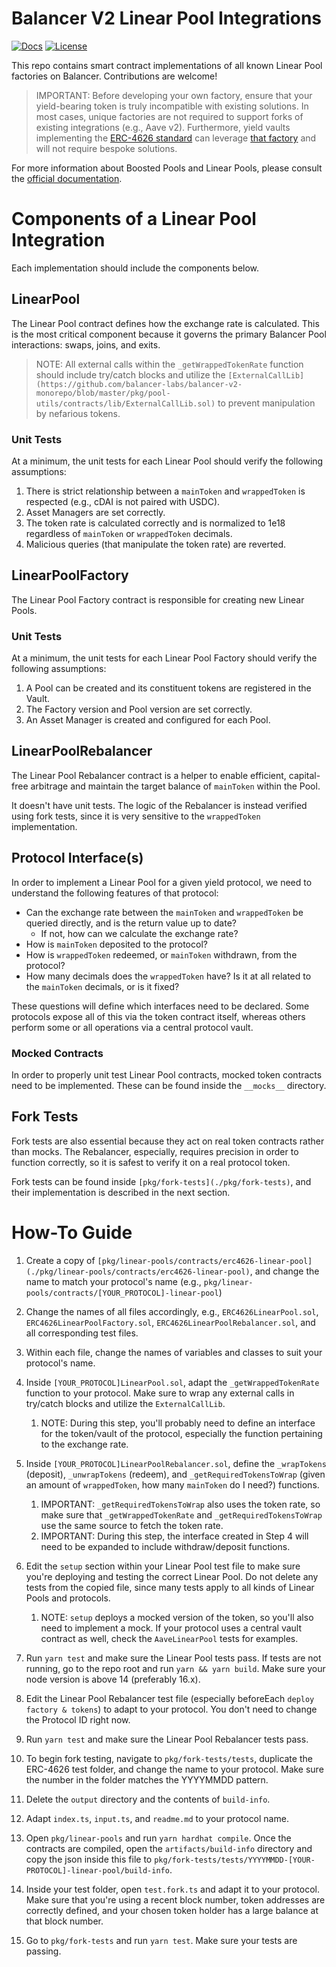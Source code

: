 # Balancer V2 Linear Pool Integrations

[![Docs](https://img.shields.io/badge/docs-%F0%9F%93%84-blue)](https://docs.balancer.fi/guides/boosted-pool-creators/new-protocol.html)
[![License](https://img.shields.io/badge/License-GPLv3-green.svg)](https://www.gnu.org/licenses/gpl-3.0)

This repo contains smart contract implementations of all known Linear Pool factories on Balancer. Contributions are welcome!

> IMPORTANT: Before developing your own factory, ensure that your yield-bearing token is truly incompatible with existing solutions. In most cases, unique factories are not required to support forks of existing integrations (e.g., Aave v2). Furthermore, yield vaults implementing the [ERC-4626 standard](https://ethereum.org/en/developers/docs/standards/tokens/erc-4626/) can leverage [that factory](./pkg/linear-pools/contracts/erc4626-linear-pool) and will not require bespoke solutions.

For more information about Boosted Pools and Linear Pools, please consult the [official documentation](https://docs.balancer.fi/concepts/pools/boosted.html).

# Components of a Linear Pool Integration

Each implementation should include the components below.

## LinearPool

The Linear Pool contract defines how the exchange rate is calculated. This is the most critical component because it governs the primary Balancer Pool interactions: swaps, joins, and exits.

> NOTE: All external calls within the `_getWrappedTokenRate` function should include try/catch blocks and utilize the `[ExternalCallLib](https://github.com/balancer-labs/balancer-v2-monorepo/blob/master/pkg/pool-utils/contracts/lib/ExternalCallLib.sol)` to prevent manipulation by nefarious tokens.

### Unit Tests

At a minimum, the unit tests for each Linear Pool should verify the following assumptions:

1. There is strict relationship between a `mainToken` and `wrappedToken` is respected (e.g., cDAI is not paired with USDC).
2. Asset Managers are set correctly.
3. The token rate is calculated correctly and is normalized to 1e18 regardless of `mainToken` or `wrappedToken` decimals.
4. Malicious queries (that manipulate the token rate) are reverted.

## LinearPoolFactory

The Linear Pool Factory contract is responsible for creating new Linear Pools.

### Unit Tests

At a minimum, the unit tests for each Linear Pool Factory should verify the following assumptions:

1. A Pool can be created and its constituent tokens are registered in the Vault.
2. The Factory version and Pool version are set correctly.
3. An Asset Manager is created and configured for each Pool.

## LinearPoolRebalancer

The Linear Pool Rebalancer contract is a helper to enable efficient, capital-free arbitrage and maintain the target balance of `mainToken` within the Pool.

It doesn't have unit tests. The logic of the Rebalancer is instead verified using fork tests, since it is very sensitive to the `wrappedToken` implementation.

## Protocol Interface(s)

In order to implement a Linear Pool for a given yield protocol, we need to understand the following features of that protocol:

* Can the exchange rate between the `mainToken` and `wrappedToken` be queried directly, and is the return value up to date?
  * If not, how can we calculate the exchange rate?
* How is `mainToken` deposited to the protocol?
* How is `wrappedToken` redeemed, or `mainToken` withdrawn, from the protocol?
* How many decimals does the `wrappedToken` have? Is it at all related to the `mainToken` decimals, or is it fixed?

These questions will define which interfaces need to be declared. Some protocols expose all of this via the token contract itself, whereas others perform some or all operations via a central protocol vault.

### Mocked Contracts

In order to properly unit test Linear Pool contracts, mocked token contracts need to be implemented. These can be found inside the `__mocks__` directory.

## Fork Tests

Fork tests are also essential because they act on real token contracts rather than mocks. The Rebalancer, especially, requires precision in order to function correctly, so it is safest to verify it on a real protocol token.

Fork tests can be found inside `[pkg/fork-tests](./pkg/fork-tests)`, and their implementation is described in the next section.

# How-To Guide

1. Create a copy of `[pkg/linear-pools/contracts/erc4626-linear-pool](./pkg/linear-pools/contracts/erc4626-linear-pool)`, and change the name to match your protocol's name (e.g., `pkg/linear-pools/contracts/[YOUR_PROTOCOL]-linear-pool`)
2. Change the names of all files accordingly, e.g., `ERC4626LinearPool.sol`, `ERC4626LinearPoolFactory.sol`, `ERC4626LinearPoolRebalancer.sol`, and all corresponding test files.
3. Within each file, change the names of variables and classes to suit your protocol's name.
4. Inside `[YOUR_PROTOCOL]LinearPool.sol`, adapt the `_getWrappedTokenRate` function to your protocol. Make sure to wrap any external calls in try/catch blocks and utilize the `ExternalCallLib`.

   1. NOTE: During this step, you'll probably need to define an interface for the token/vault of the protocol, especially the function pertaining to the exchange rate.
   
5. Inside `[YOUR_PROTOCOL]LinearPoolRebalancer.sol`, define the `_wrapTokens` (deposit), `_unwrapTokens` (redeem), and `_getRequiredTokensToWrap` (given an amount of `wrappedToken`, how many `mainToken` do I need?) functions.

   1. IMPORTANT: `_getRequiredTokensToWrap` also uses the token rate, so make sure that `_getWrappedTokenRate` and `_getRequiredTokensToWrap` use the same source to fetch the token rate.
   2. IMPORTANT: During this step, the interface created in Step 4 will need to be expanded to include withdraw/deposit functions.
   
6. Edit the `setup` section within your Linear Pool test file to make sure you're deploying and testing the correct Linear Pool. Do not delete any tests from the copied file, since many tests apply to all kinds of Linear Pools and protocols.

   1. NOTE: `setup` deploys a mocked version of the token, so you'll also need to implement a mock. If your protocol uses a central vault contract as well, check the `AaveLinearPool` tests for examples.

7. Run `yarn test` and make sure the Linear Pool tests pass. If tests are not running, go to the repo root and run `yarn && yarn build`. Make sure your node version is above 14 (preferably 16.x).
8. Edit the Linear Pool Rebalancer test file (especially beforeEach `deploy factory & tokens`) to adapt to your protocol. You don't need to change the Protocol ID right now.
9. Run `yarn test` and make sure the Linear Pool Rebalancer tests pass.
10. To begin fork testing, navigate to `pkg/fork-tests/tests`, duplicate the ERC-4626 test folder, and change the name to your protocol. Make sure the number in the folder matches the YYYYMMDD pattern.
11. Delete the `output` directory and the contents of `build-info`.
12. Adapt `index.ts`, `input.ts`, and `readme.md` to your protocol name.
13. Open `pkg/linear-pools` and run `yarn hardhat compile`. Once the contracts are compiled, open the `artifacts/build-info` directory and copy the json inside this file to `pkg/fork-tests/tests/YYYYMMDD-[YOUR-PROTOCOL]-linear-pool/build-info`.
14. Inside your test folder, open `test.fork.ts` and adapt it to your protocol. Make sure that you're using a recent block number, token addresses are correctly defined, and your chosen token holder has a large balance at that block number.
15. Go to `pkg/fork-tests` and run `yarn test`. Make sure your tests are passing.
